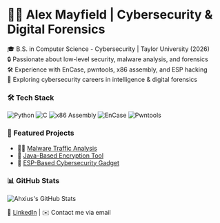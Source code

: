 # 👨‍💻 Alex Mayfield | Cybersecurity & Digital Forensics  
🎓 B.S. in Computer Science - Cybersecurity | Taylor University (2026)  
🔒 Passionate about low-level security, malware analysis, and forensics  
🛠️ Experience with EnCase, pwntools, x86 assembly, and ESP hacking  
🚀 Exploring cybersecurity careers in intelligence & digital forensics  

### 🛠️ Tech Stack  
![Python](https://img.shields.io/badge/-Python-3776AB?style=flat-square&logo=python&logoColor=white)
![C](https://img.shields.io/badge/-C-00599C?style=flat-square&logo=c&logoColor=white)
![x86 Assembly](https://img.shields.io/badge/-x86_Assembly-007ACC?style=flat-square)
![EnCase](https://img.shields.io/badge/-EnCase-000000?style=flat-square)
![Pwntools](https://img.shields.io/badge/-Pwntools-000000?style=flat-square)

### 🚀 Featured Projects  
- 🏴‍☠️ [Malware Traffic Analysis](https://github.com/Ahxius/malware-traffic)  
- 🔐 [Java-Based Encryption Tool](https://github.com/Ahxius/encryption-tool)  
- 📡 [ESP-Based Cybersecurity Gadget](https://github.com/Ahxius/esp-security-tool)  

### 📊 GitHub Stats  
![Ahxius's GitHub Stats](https://github-readme-stats.vercel.app/api?username=Ahxius&show_icons=true&theme=radical)

🔗 [LinkedIn](#) | ✉️ Contact me via email
